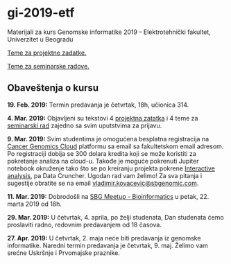 # gi-2019-etf
Materijali za kurs Genomske informatike 2019 - Elektrotehnički fakultet, Univerzitet u Beogradu

[Teme za projektne zadatke.](https://docs.google.com/document/d/10Rba5Pn4Q8wO5ENXaaV9F0XY9BQQPoz6jz3HqrnFJI4)

[Teme za seminarske radove.](https://docs.google.com/document/d/14kr6Mnhk3urbpX0njnH7tl9YMoTwnRF7HdZ7qJjRMUg)

## Obaveštenja o kursu
**19. Feb. 2019:** Termin predavanja je četvrtak, 18h, učionica 314.

**4. Mar. 2019:** Objavljeni su tekstovi 4 [projektna zatatka](https://docs.google.com/document/d/10Rba5Pn4Q8wO5ENXaaV9F0XY9BQQPoz6jz3HqrnFJI4) i 4 teme za [seminarski rad](https://docs.google.com/document/d/14kr6Mnhk3urbpX0njnH7tl9YMoTwnRF7HdZ7qJjRMUg) zajedno sa svim uputstvima za prijavu. 

**9. Mar. 2019:**  Svim studentima je omogućena besplatna registracija na [Cancer Genomics Cloud](http://www.cancergenomicscloud.org/) platformu sa email sa fakultetskom email adresom. Po registraciji dobija se 300 dolara kredita koji se može koristiti za pokretanje analiza na cloud-u. Takođe je moguće pokrenuti Jupiter notebook okruženje tako što se po kreiranju projekta pokrene [Interactive analysis](https://docs.sevenbridges.com/docs/interactive-analysis-on-the-platform), pa Data Cruncher. Ugodan rad vam želimo! Za sva pitanja i sugestije obratite se na email vladimir.kovacevic@sbgenomic.com.

**11. Mar. 2019:** 
Dobrodošli na [SBG Meetup - Bioinformatics](https://www.meetup.com/seven-bridges/events/259527619/) u petak, 22. marta 2019 od 18h. 

**29. Mar. 2019:** U četvrtak, 4. aprila, po želji studenata, Dan studenata ćemo proslaviti radno, redovnim predavanjem od 18 časova. 

**27. Apr. 2019:** U četvrtak, 2. maja neće biti predavanja iz genomske informatike. Naredni termin predavanja je četvrtak, 9. maj. Želimo vam srećne Uskršnje i Prvomajske praznike.
